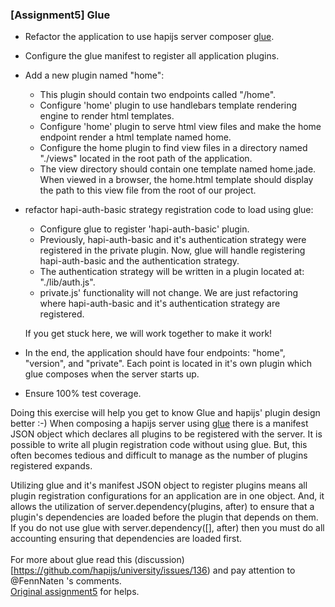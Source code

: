 ### [Assignment5] Glue 

*  Refactor the application to use hapijs server composer [glue](https://github.com/hapijs/glue).  
  * Configure the glue manifest to register all application plugins.
* Add a new plugin named "home":
  * This plugin should contain two endpoints called "/home".
  * Configure 'home' plugin to use handlebars template rendering engine to render html templates.
  * Configure 'home' plugin to serve html view files and make the home endpoint render a html template named home.
  * Configure the home plugin to find view files in a directory named "./views" located in the root path of the application. 
  * The view directory should contain one template named home.jade. <br/>
    When viewed in a browser, the home.html template should display the path to this view file from the root of our project. 
* refactor hapi-auth-basic strategy registration code to load using glue: 
  * Configure glue to register 'hapi-auth-basic' plugin.  
  * Previously, hapi-auth-basic and it's authentication strategy were registered in the private plugin.
    Now, glue will handle registering hapi-auth-basic and the authentication strategy. 
  * The authentication strategy will be written in a plugin located at: "./lib/auth.js".
  * private.js' functionality will not change.  We are just refactoring where hapi-auth-basic 
    and it's authentication strategy are registered.  

  If you get stuck here, we will work together to make it work! 
* In the end, the application should have four endpoints: "home", "version", and "private". 
  Each point is located in it's own plugin which glue composes when the server starts up. 
* Ensure 100% test coverage.


Doing this exercise will help you get to know Glue and hapijs' plugin design better :-)
When composing a hapijs server using [glue](https://github.com/hapijs/glue) there is a manifest JSON object
which declares all plugins to be registered with the server. It is possible to write all plugin registration code
without using glue.  But, this often becomes tedious and difficult to manage as the number of plugins registered expands.

Utilizing glue and it's manifest JSON object to register plugins means all plugin registration
configurations for an application are in one object. And, it allows the utilization of server.dependency(plugins, after) to
ensure that a plugin's dependencies are loaded before the plugin that depends on them. If you do not use glue with 
server.dependency([], after) then you must do all accounting ensuring that dependencies are loaded first.   
<br/>
For more about glue read this (discussion)[https://github.com/hapijs/university/issues/136) and pay attention to @FennNaten 's comments.  
[Original assignment5](https://github.com/hapijs/university/issues/136) for helps.

